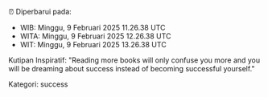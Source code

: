 ⏰ Diperbarui pada:
- WIB: Minggu, 9 Februari 2025 11.26.38 UTC
- WITA: Minggu, 9 Februari 2025 12.26.38 UTC
- WIT: Minggu, 9 Februari 2025 13.26.38 UTC

Kutipan Inspiratif:
"Reading more books will only confuse you more and you will be dreaming about success instead of becoming successful yourself."


Kategori: success

